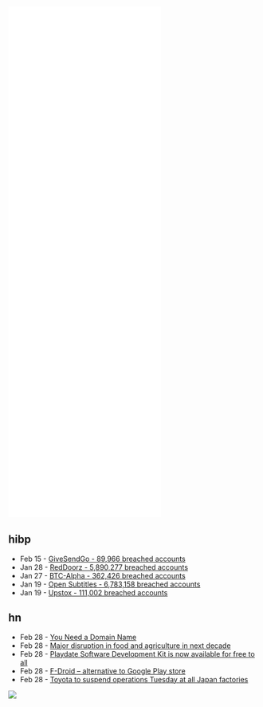![Metrics](https://raw.githubusercontent.com/phixion/phixion/master/metrics.svg)

## hibp

<!--
for https://github.com/phixion/phixion/blob/main/.github/workflows/feeds.yml
-->
<!--START_SECTION:haveibeenpwnd-->
- Feb 15 - [GiveSendGo - 89,966 breached accounts](https://haveibeenpwned.com/PwnedWebsites#GiveSendGo)
- Jan 28 - [RedDoorz - 5,890,277 breached accounts](https://haveibeenpwned.com/PwnedWebsites#RedDoorz)
- Jan 27 - [BTC-Alpha - 362,426 breached accounts](https://haveibeenpwned.com/PwnedWebsites#BTCAlpha)
- Jan 19 - [Open Subtitles - 6,783,158 breached accounts](https://haveibeenpwned.com/PwnedWebsites#OpenSubtitles)
- Jan 19 - [Upstox - 111,002 breached accounts](https://haveibeenpwned.com/PwnedWebsites#Upstox)
<!--END_SECTION:haveibeenpwnd-->

## hn

<!--
for https://github.com/phixion/phixion/blob/main/.github/workflows/feeds.yml
-->
<!--START_SECTION:hn-->
- Feb 28 - [You Need a Domain Name](https://johnathannader.com/why-you-need-domain-name/)
- Feb 28 - [Major disruption in food and agriculture in next decade](https://www.rethinkx.com/press-release/2019/9/16/new-report-major-disruption-in-food-and-agriculture-in-next-decade)
- Feb 28 - [Playdate Software Development Kit is now available for free to all](https://play.date/dev/)
- Feb 28 - [F-Droid – alternative to Google Play store](https://f-droid.org/en/)
- Feb 28 - [Toyota to suspend operations Tuesday at all Japan factories](https://www3.nhk.or.jp/nhkworld/en/news/20220228_47/)
<!--END_SECTION:hn-->

<!--
for https://yhype.me
-->
![](https://hit.yhype.me/github/profile?user_id=13013670)
